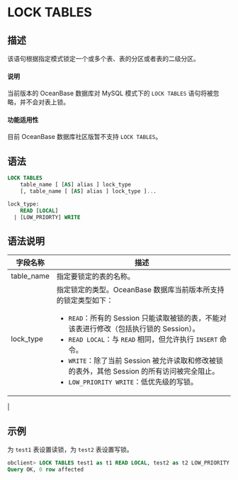 # LOCK TABLES

## 描述

该语句根据指定模式锁定一个或多个表、表的分区或者表的二级分区。

<main id="notice" type='explain'>
    <h4>说明</h4>
    <p>当前版本的 OceanBase 数据库对 MySQL 模式下的 <code>LOCK TABLES</code> 语句将被忽略，并不会对表上锁。</p>
</main>


  <main id="notice" >
    <h4>功能适用性</h4>
    <p>目前 OceanBase 数据库社区版暂不支持 <code>LOCK TABLES</code>。</p>
  </main>
  
## 语法

```sql
LOCK TABLES 
    table_name [ [AS] alias ] lock_type
    [, table_name [ [AS] alias ] lock_type ]...

lock_type:
    READ [LOCAL]  
  | [LOW_PRIORTY] WRITE
```

## 语法说明

| **字段名称** | **描述** |
| --- | --- |
| table_name  | 指定要锁定的表的名称。 |
| lock_type | 指定锁定的类型。OceanBase 数据库当前版本所支持的锁定类型如下：<ul> <li> `READ`：所有的 Session 只能读取被锁的表，不能对该表进行修改（包括执行锁的 Session）。</li> <li> `READ LOCAL`：与 `READ` 相同，但允许执行 `INSERT` 命令。</li> <li> `WRITE`：除了当前 Session 被允许读取和修改被锁的表外，其他 Session 的所有访问被完全阻止。</li> <li> `LOW_PRIORITY WRITE`：低优先级的写锁。</li></ul>
 |

## 示例

为 `test1` 表设置读锁，为 `test2` 表设置写锁。

```sql
obclient> LOCK TABLES test1 as t1 READ LOCAL, test2 as t2 LOW_PRIORITY WRITE;
Query OK, 0 row affected
```
